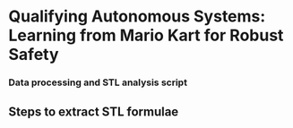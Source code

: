 # Qualifying Autonomous Systems: Learning from Mario Kart for Robust Safety
### Data processing and STL analysis script

## Steps to extract STL formulae
